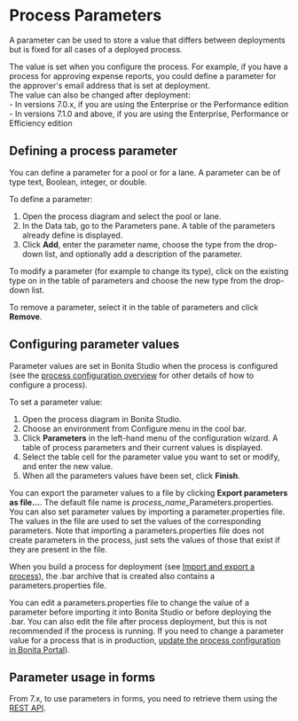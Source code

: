# Process Parameters

A parameter can be used to store a value that differs between deployments but is fixed for all cases of a deployed process.

The value is set when you configure the process. For example, if you have a process for approving expense reports, you could define a parameter for the approver's email address that is set at deployment.  
The value can also be changed after deployment:  
     - In versions 7.0.x, if you are using the Enterprise or the Performance edition  
     - In versions 7.1.0 and above, if you are using the Enterprise, Performance or Efficiency edition

## Defining a process parameter

You can define a parameter for a pool or for a lane. A parameter can be of type text, Boolean, integer, or double.

To define a parameter:

1. Open the process diagram and select the pool or lane.
2. In the Data tab, go to the Parameters pane. A table of the parameters already define is displayed.
3. Click **Add**, enter the parameter name, choose the type from the drop-down list, and optionally add a description of the parameter.

To modify a parameter (for example to change its type), click on the existing type on in the table of parameters and choose the new type from the drop-down list.

To remove a parameter, select it in the table of parameters and click **Remove**.

## Configuring parameter values

Parameter values are set in Bonita Studio when the process is configured (see the [process configuration overview](process-configuration-overview.md) for other details of how to configure a process).

To set a parameter value:

1. Open the process diagram in Bonita Studio.
2. Choose an environment from Configure menu in the cool bar.
3. Click **Parameters** in the left-hand menu of the configuration wizard. A table of process parameters and their current values is displayed.
4. Select the table cell for the parameter value you want to set or modify, and enter the new value.
5. When all the parameters values have been set, click **Finish**.

You can export the parameter values to a file by clicking **Export parameters as file...**. The default file name is _process\_name_\_Parameters.properties. 
You can also set parameter values by importing a parameter.properties file. The values in the file are used to set the values of the corresponding parameters. Note that importing a parameters.properties file does not create parameters in the process, just sets the values of those that exist if they are present in the file.

When you build a process for deployment (see [Import and export a process](import-and-export-a-process.md)), the .bar archive that is 
created also contains a parameters.properties file.

You can edit a parameters.properties file to change the value of a parameter before importing it into Bonita Studio or before deploying the .bar. You can also edit the file after process deployment, but this is not recommended if the process is running. If you need to change a parameter value for a process that is in production, [update the process configuration in Bonita Portal](processes.md)).

## Parameter usage in forms

From 7.x, to use parameters in forms, you need to retrieve them using the [REST API](bpm-api.md).
